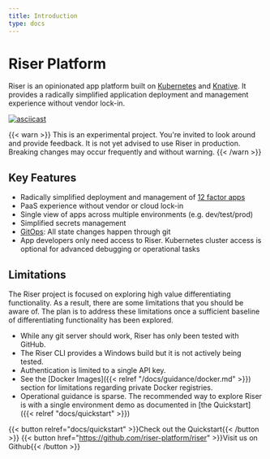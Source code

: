 ```yaml
---
title: Introduction
type: docs
---
```


# Riser Platform

Riser is an opinionated app platform built on [Kubernetes](https://kubernetes.io/) and [Knative](https://knative.dev). It provides a radically simplified application deployment and management experience without vendor lock-in.

[![asciicast](https://asciinema.org/a/350860.svg)](https://asciinema.org/a/350860?autoplay=1&cols=160&rows=40)

{{< warn >}}
This is an experimental project. You're invited to look around and provide feedback.
It is not yet advised to use Riser in production. Breaking changes may occur frequently and without warning.
{{< /warn >}}

## Key Features

- Radically simplified deployment and management of [12 factor apps](https://12factor.net/)
- PaaS experience without vendor or cloud lock-in
- Single view of apps across multiple environments (e.g. dev/test/prod)
- Simplified secrets management
- [GitOps](https://www.weave.works/technologies/gitops/): All state changes happen through git
- App developers only need access to Riser. Kubernetes cluster access is optional for advanced debugging or operational tasks


## Limitations

The Riser project is focused on exploring high value differentiating functionality.
As a result, there are some limitations that you should be aware of. The plan is to
address these limitations once a sufficient baseline of differentiating functionality
has been explored.

- While any git server should work, Riser has only been tested with GitHub.
- The Riser CLI provides a Windows build but it is not actively being tested.
- Authentication is limited to a single API key.
- See the [Docker Images]({{< relref "/docs/guidance/docker.md" >}}) section for limitations regarding private Docker registries.
- Operational guidance is sparse. The recommended way to explore Riser is with a single environment demo as documented in [the Quickstart]({{< relref "docs/quickstart" >}})


{{< button relref="docs/quickstart" >}}Check out the Quickstart{{< /button >}}
{{< button href="https://github.com/riser-platform/riser" >}}Visit us on Github{{< /button >}}
